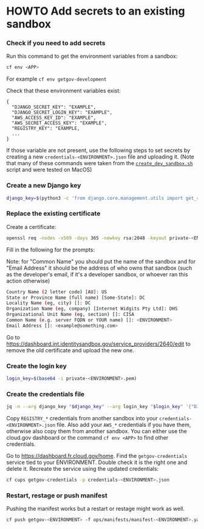 # HOWTO Add secrets to an existing sandbox


### Check if you need to add secrets
Run this command to get the environment variables from a sandbox:

```sh
cf env <APP>
```
For example `cf env getgov-development`

Check that these environment variables exist:
```
{
  "DJANGO_SECRET_KEY": "EXAMPLE",
  "DJANGO_SECRET_LOGIN_KEY": "EXAMPLE",
  "AWS_ACCESS_KEY_ID": "EXAMPLE",
  "AWS_SECRET_ACCESS_KEY": "EXAMPLE",
  "REGISTRY_KEY": "EXAMPLE,
  ...
}
```

If those variable are not present, use the following steps to set secrets by creating a new `credentials-<ENVIRONMENT>.json` file and uploading it.
(Note that many of these commands were taken from the [`create_dev_sandbox.sh`](../../../ops/scripts/create_dev_sandbox.sh) script and were tested on MacOS)

### Create a new Django key
```sh
django_key=$(python3 -c 'from django.core.management.utils import get_random_secret_key; print(get_random_secret_key())')
```

### Replace the existing certificate 
Create a certificate:
```sh
openssl req -nodes -x509 -days 365 -newkey rsa:2048 -keyout private-<ENVIRONMENT>.pem -out public-<ENVIRONMENT>.crt
```

Fill in the following for the prompts:

Note: for "Common Name" you should put the name of the sandbox and for "Email Address" it should be the address of who owns that sandbox (such as the developer's email, if it's a developer sandbox, or whoever ran this action otherwise)

```sh
Country Name (2 letter code) [AU]: US
State or Province Name (full name) [Some-State]: DC
Locality Name (eg, city) []: DC
Organization Name (eg, company) [Internet Widgits Pty Ltd]: DHS
Organizational Unit Name (eg, section) []: CISA
Common Name (e.g. server FQDN or YOUR name) []: <ENVIRONMENT>
Email Address []: <example@something.com>
```
Go to https://dashboard.int.identitysandbox.gov/service_providers/2640/edit to remove the old certificate and upload the new one. 

### Create the login key
```sh
login_key=$(base64 -i private-<ENVIRONMENT>.pem)
```

### Create the credentials file
```sh
jq -n --arg django_key "$django_key" --arg login_key "$login_key" '{"DJANGO_SECRET_KEY":$django_key,"DJANGO_SECRET_LOGIN_KEY":$login_key}' > credentials-<ENVIRONMENT>.json
```

Copy `REGISTRY_*` credentials from another sandbox into your `credentials-<ENVIRONMENT>.json` file.  Also add your `AWS_*` credentials if you have them, otherwise also copy them from another sandbox. You can either use the cloud.gov dashboard or the command `cf env <APP>` to find other credentials.

Go to https://dashboard.fr.cloud.gov/home.  Find the `getgov-credentials` service tied to your ENVIRONMENT. Double check it is the right one and delete it. Recreate the service using the updated credentials:
```sh
cf cups getgov-credentials -p credentials-<ENVIRONMENT>.json
```

### Restart, restage or push manifest
Pushing the manifest works but a restart or restage might work as well.

```sh
cf push getgov-<ENVIRONMENT> -f ops/manifests/manifest-<ENVIRONMENT>.yaml
```
